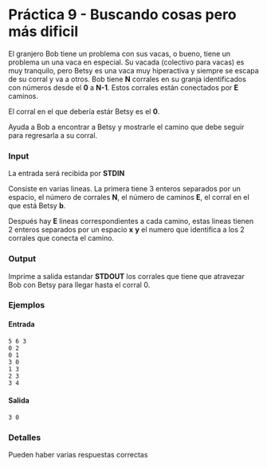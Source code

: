 # Práctica 9 - Buscando cosas pero más dificil

El granjero Bob tiene un problema con sus vacas, o bueno, tiene un problema un una vaca en especial. Su vacada (colectivo para vacas) es muy tranquilo, pero Betsy es una vaca muy hiperactiva y siempre se escapa de su corral y va a otros. Bob tiene **N** corrales en su granja identificados con números desde el **0** a **N-1**. Estos corrales están conectados por **E** caminos. 

El corral en el que debería estár Betsy es el **0**.

Ayuda a Bob a encontrar a Betsy y mostrarle el camino que debe seguir para regresarla a su corral.

### Input

La entrada será recibida por **STDIN**

Consiste en varias lineas. La primera tiene 3 enteros separados por un espacio, el número de corrales **N**, el número de caminos **E**, el corral en el que está Betsy **b**. 

Después hay **E** lineas correspondientes a cada camino, estas lineas tienen 2 enteros separados por un espacio **x** **y** el numero que identifica a los 2 corrales que conecta el camino.

### Output

Imprime a salida estandar **STDOUT** los corrales que tiene que atravezar Bob con Betsy para llegar hasta el corral 0.

### Ejemplos

#### Entrada
```
5 6 3
0 2
0 1
3 0
1 3
2 3
3 4
```
#### Salida

```
3 0
```

### Detalles
Pueden haber varias respuestas correctas
